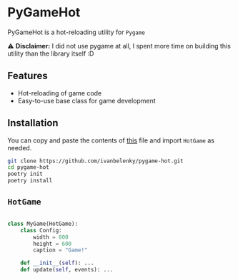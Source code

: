 # PyGameHot

PyGameHot is a hot-reloading utility for `Pygame`

<!-- add a disclaimer that this is still in the early stages of development 
-->

:warning: **Disclaimer:** I did not use pygame at all, I spent more time on building this utility than the library itself :D 

## Features

- Hot-reloading of game code
- Easy-to-use base class for game development

## Installation

You can copy and paste the contents of [this](https://github.com/ivanbelenky/pygame-hot/blob/main/pygamehot/hotreloader.py) file and import `HotGame` as needed. 

```bash
git clone https://github.com/ivanbelenky/pygame-hot.git
cd pygame-hot
poetry init
poetry install
```

## `HotGame`

```python

class MyGame(HotGame):
    class Config:
        width = 800
        height = 600
        caption = "Game!"

    def __init__(self): ...
    def update(self, events): ...
```

